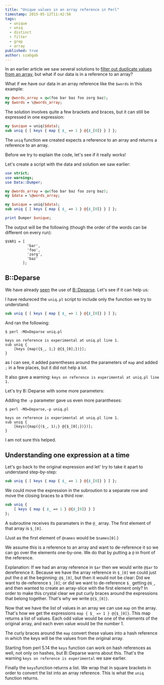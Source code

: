 ```yaml
---
title: "Unique values in an array reference in Perl"
timestamp: 2015-05-12T11:42:56
tags:
  - unique
  - uniq
  - distinct
  - filter
  - grep
  - array
published: true
author: szabgab
---
```



In an earlier article we saw several solutions to [filter out duplicate values from an array](/unique-values-in-an-array-in-perl),
but what if our data is in a reference to an array?

What if we have our data in an array reference like the `$words` in this example:

```perl
my @words_array = qw(foo bar baz foo zorg baz);
my $words = \@words_array;
```


The solution involves quite a few brackets and braces, but it can still be expressed in one expression:

```perl
my $unique = uniq($data);
sub uniq { [ keys { map { $_ => 1 } @{$_[0]} } ] };
```

The `uniq` function we created expects a reference to an array and returns a reference to an array.

Before we try to explain the code, let's see if it really works!

Let's create a script with the data and solution we saw earlier:

```perl
use strict;
use warnings;
use Data::Dumper;

my @words_array = qw(foo bar baz foo zorg baz);
my $data = \@words_array;

my $unique = uniq($data);
sub uniq { [ keys { map { $_ => 1 } @{$_[0]} } ] };

print Dumper $unique;
```

The output will be the following (though the order of the words can be different on every run):

```
$VAR1 = [
          'bar',
          'foo',
          'zorg',
          'baz'
        ];
```

## B::Deparse

We have already [seen](/search/B::Deparse) the use of [B::Deparse](http://metacpan.org/pod/B::Deparse).
Let's see if it can help us:

I have redureced the `uniq.pl` script to include only the function we try to understand:

```perl
sub uniq { [ keys { map { $_ => 1 } @{$_[0]} } ] };
```

And ran the following:

```
$ perl -MO=Deparse uniq.pl 

keys on reference is experimental at uniq.pl line 1.
sub uniq {
    [keys {map({$_, 1;} @{$_[0];})}];
}
```

as I can see, it added parentheses around the parameters of `map` and added `;` in a few places,
but it did not help a lot.

It also gave a warning: `keys on reference is experimental at uniq.pl line 1.`

Let's try B::Deparse with some more parameters:

Adding the `-p` parameter gave us even more parantheses:

```
$ perl -MO=Deparse,-p uniq.pl 

keys on reference is experimental at uniq.pl line 1.
sub uniq {
    [keys({map({($_, 1);} @{$_[0];})})];
}
```

I am not sure this helped.

## Understanding one expression at a time

Let's go back to the original expression and let' try to take it apart to understand step-by-step:

```perl
sub uniq { [ keys { map { $_ => 1 } @{$_[0]} } ] };
```

We could move the expression in the subroution to a separate row and move the closing braces to a third row:

```perl
sub uniq {
    [ keys { map { $_ => 1 } @{$_[0]} } ]
};
```

A subroutine receives its paramaters in the `@_` array.
The first element of that array is `$_[0]`.

(Just as the first element of `@names` would be `$names[0]`.)

We assume this is a reference to an array and want to de-reference it so we can go over the elements one-by-one.
We do that by putting a `@` in front of the reference.

Explanation: If we had an array reference in `$ar` then we would write `@$ar` to dereference it.
Because we have the array reference in `$_[0]` we could just put the `@` at the beginning: `@$_[0]`,
but then it would not be clear: Did we want to de-reference `$_[0]`; or did we want to de-reference `$_` getting
`@$_`, and then wanted to create an array-slice with the first element only? In order to make this crystal clear
we put curly braces around the expressions that belong together. That's why we write `@{$_[0]}`.

Now that we have the list of values in an array we can use `map` on the array. That's how we get the
expressions `map { $_ => 1 } @{$_[0]}`. This map returns a list of values. Each odd value would be one
of the elements of the original array, and each even value would be the number 1.

The curly braces around the `map` convert these values into a hash reference in which the keys will be the values
from the original array.

Starting from perl 5.14 the `keys` function can work on hash references as well, not only on hashes,
but B::Deparse warns about this. That's the warning `keys on reference is experimental` we saw earlier.

Finally the `keys`function returns a list. We wrap that in square brackets in order to
convert the list into an array reference. This is what the `uniq` function returns.



